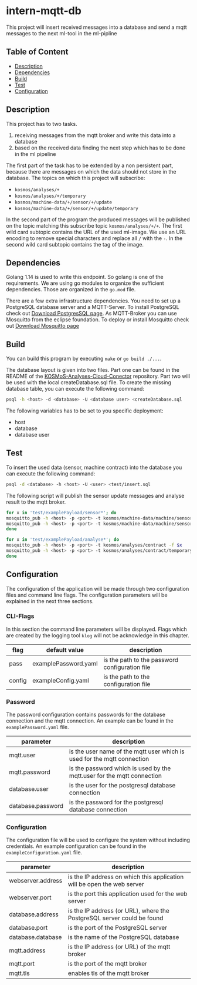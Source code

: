 # intern-mqtt-db

This project will insert received messages into a database and send a mqtt messages to the next ml-tool in the ml-pipline

## Table of Content

- [Description](#description)
- [Dependencies](#dependencies)
- [Build](#build)
- [Test](#test)
- [Configuration](#configration)

## Description
This project has to two tasks.
1. receiving messages from the mqtt broker and write this data into a database
1. based on the received data finding the next step which has to be done in the ml pipeline

The first part of the task has to be extended by a non persistent part, because there are messages on which the data should not store in the
database. The topics on which this project will subscribe:
- `kosmos/analyses/+`
- `kosmos/analyses/+/temporary`
- `kosmos/machine-data/+/sensor/+/update`
- `kosmos/machine-data/+/sensor/+/update/temporary`

In the second part of the program the produced messages will be published on the topic matching this subscribe topic `kosmos/analyses/+/+`.
The first wild card subtopic contains the URL of the used ml-image. We use an URL encoding to remove special characters and replace all `/` with the `-`.
In the second wild card subtopic contains the tag of the image.

## Dependencies
Golang 1.14 is used to write this endpoint. So golang is 
one of the requirements. We are using go modules to organize the sufficient dependencies. Those
are organized in the `go.mod` file.

There are a few extra infrastructure dependencies. You need to set up a PostgreSQL database server 
and a MQTT-Server. To install PostgreSQL check out [Download PostgresSQL page](https://www.postgresql.org/download/). 
As MQTT-Broker you can use Mosquitto from the eclipse foundation. To deploy
or install Mosquitto check out [Download Mosquitto page](https://mosquitto.org/download/)

## Build 
You can build this program by executing `make` or `go build ./...`. 

The database layout is given into two files. Part one can be found in the README of the [KOSMoS-Analyses-Cloud-Conector](https://gitlab.inovex.de/proj-kosmos/kosmos-analyses-cloud-connector) repository. Part two will be used with the local createDatabase.sql file. To create the missing database table, you can execute the following command:
```bash
psql -h <host> -d <database> -U <database user> <createDatabase.sql
```
The following variables has to be set to you specific deployment:
- host
- database
- database user

## Test
To insert the used data (sensor, machine contract) into the database you can execute the following command:
```bash
psql -d <database> -h <host> -U <user> <test/insert.sql
```

The following script will publish the sensor update messages and analyse result to the mqtt broker.
```bash
for x in 'test/examplePayload/sensor*'; do
mosquitto_pub -h <host> -p <port> -t kosmos/machine-data/machine/sensor/sensor/update -f $x
mosquitto_pub -h <host> -p <port> -t kosmos/machine-data/machine/sensor/sensor/update/temporary -f $x
done

for x in 'test/examplePayload/analyse*'; do
mosquitto_pub -h <host> -p <port> -t kosmos/analyses/contract -f $x
mosquitto_pub -h <host> -p <port> -t kosmos/analyses/contract/temporary -f $x
done
```


## Configuration
The configuration of the application will be made through two configuration files and command line flags. 
The configuration parameters will be explained in the next three sections.

### CLI-Flags
In this section the command line parameters will be displayed. Flags which are created by the logging tool `klog` will not be
acknowledge in this chapter.

| flag | default value | description |
|------|---------------|-------------|
| pass | examplePassword.yaml | is the path to the password configuration file |
| config | exampleConfig.yaml | is the path to the configuration file |

### Password
The password configuration contains passwords for the database connection and the mqtt connection. An example can be
found in the `examplePassword.yaml` file.

|parameter|description|
| ------- | --------- |
| mqtt.user | is the user name of the mqtt user which is used for the mqtt connection |
| mqtt.password | is the password which is used by the mqtt.user for the mqtt connection |
| database.user | is the user for the postgresql database connection |
| database.password | is the password for the postgresql database connection |

### Configuration
The configuration file will be used to configure the system without including credentials. An example configuration
can be found in the `exampleConfiguration.yaml` file.

| parameter | description |
| --------- | ----------- |
| webserver.address | is the IP address on which this application will be open the web server|
| webserver.port | is the port this application used for the web server |
| database.address | is the IP address (or URL), where the PostgreSQL server could be found |
| database.port | is the port of the PostgreSQL server |
| database.database | is the name of the PostgreSQL database |
| mqtt.address | is the IP address (or URL) of the mqtt broker |
| mqtt.port | is the port of the mqtt broker|
| mqtt.tls | enables tls of the mqtt broker |
